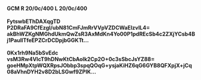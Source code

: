 #### GCM R 20/0c/400 L 20/0c/400
**FytswbEThDAXqgTD**<br/>**P2DRaFA9CfEzgl/ubN81CmFJmRrVVpVZDCWaElzvIL4=**<br/>**akBhWZKgNMGhdUkmQwZsR3AxMdKn4Yo00P1pdREcSb4c2ZXjYCsb4Bj1PaullTfeEPZCrDCDpjbGGKTt...**<br/><br/>
**0Kx1rh9Na5bSvEdc**<br/>**vsM3Rw4VIcT9hDNwKtCbAolk2Cp2O+0c3sSbcJsYZ88=**<br/>**goeHMpXtpWQXRpsJObbp3spqQOqG+ysjaKiHZ6qG6GYB8QFXpjX+jCq08aVhnDYH2v8D2bLSGwf9ZPIK...**